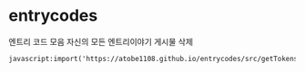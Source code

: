 # entrycodes
엔트리 코드 모음
자신의 모든 엔트리이야기 게시물 삭제
 ```
javascript:import('https://atobe1108.github.io/entrycodes/src/getTokens.js')
```

